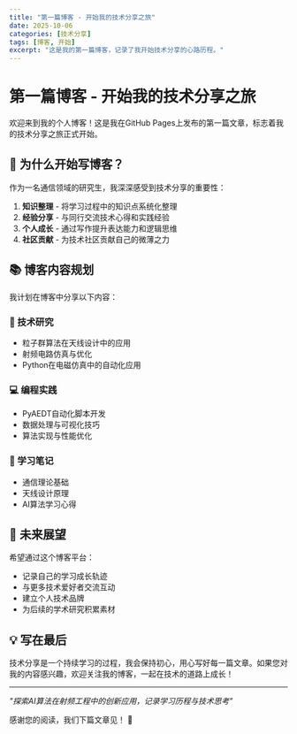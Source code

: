 ```yaml
---
title: "第一篇博客 - 开始我的技术分享之旅"
date: 2025-10-06
categories: [技术分享]
tags: [博客, 开始]
excerpt: "这是我的第一篇博客，记录了我开始技术分享的心路历程。"
---
```


# 第一篇博客 - 开始我的技术分享之旅

欢迎来到我的个人博客！这是我在GitHub Pages上发布的第一篇文章，标志着我的技术分享之旅正式开始。

## 🎯 为什么开始写博客？

作为一名通信领域的研究生，我深深感受到技术分享的重要性：

1. **知识整理** - 将学习过程中的知识点系统化整理
2. **经验分享** - 与同行交流技术心得和实践经验  
3. **个人成长** - 通过写作提升表达能力和逻辑思维
4. **社区贡献** - 为技术社区贡献自己的微薄之力

## 📚 博客内容规划

我计划在博客中分享以下内容：

### 🔬 技术研究
- 粒子群算法在天线设计中的应用
- 射频电路仿真与优化
- Python在电磁仿真中的自动化应用

### 💻 编程实践
- PyAEDT自动化脚本开发
- 数据处理与可视化技巧
- 算法实现与性能优化

### 📖 学习笔记
- 通信理论基础
- 天线设计原理
- AI算法学习心得

## 🚀 未来展望

希望通过这个博客平台：

- 记录自己的学习成长轨迹
- 与更多技术爱好者交流互动
- 建立个人技术品牌
- 为后续的学术研究积累素材

## 💡 写在最后

技术分享是一个持续学习的过程，我会保持初心，用心写好每一篇文章。如果您对我的内容感兴趣，欢迎关注我的博客，一起在技术的道路上成长！

---

*"探索AI算法在射频工程中的创新应用，记录学习历程与技术思考"*

感谢您的阅读，我们下篇文章见！ 🎉
